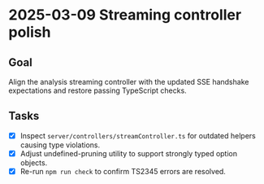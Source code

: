 # 2025-03-09 Streaming controller polish

## Goal
Align the analysis streaming controller with the updated SSE handshake expectations and restore passing TypeScript checks.

## Tasks
- [x] Inspect `server/controllers/streamController.ts` for outdated helpers causing type violations.
- [x] Adjust undefined-pruning utility to support strongly typed option objects.
- [x] Re-run `npm run check` to confirm TS2345 errors are resolved.
